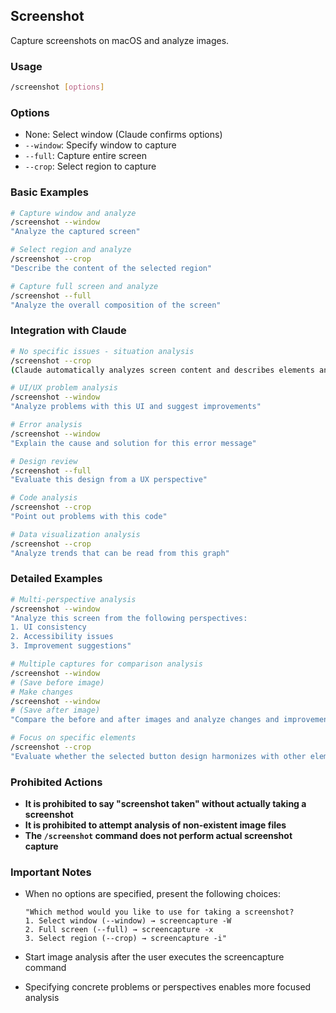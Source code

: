 ## Screenshot

Capture screenshots on macOS and analyze images.

### Usage

```bash
/screenshot [options]
```

### Options

- None: Select window (Claude confirms options)
- `--window`: Specify window to capture
- `--full`: Capture entire screen
- `--crop`: Select region to capture

### Basic Examples

```bash
# Capture window and analyze
/screenshot --window
"Analyze the captured screen"

# Select region and analyze
/screenshot --crop
"Describe the content of the selected region"

# Capture full screen and analyze
/screenshot --full
"Analyze the overall composition of the screen"
```

### Integration with Claude

```bash
# No specific issues - situation analysis
/screenshot --crop
(Claude automatically analyzes screen content and describes elements and composition)

# UI/UX problem analysis
/screenshot --window
"Analyze problems with this UI and suggest improvements"

# Error analysis
/screenshot --window
"Explain the cause and solution for this error message"

# Design review
/screenshot --full
"Evaluate this design from a UX perspective"

# Code analysis
/screenshot --crop
"Point out problems with this code"

# Data visualization analysis
/screenshot --crop
"Analyze trends that can be read from this graph"
```

### Detailed Examples

```bash
# Multi-perspective analysis
/screenshot --window
"Analyze this screen from the following perspectives:
1. UI consistency
2. Accessibility issues
3. Improvement suggestions"

# Multiple captures for comparison analysis
/screenshot --window
# (Save before image)
# Make changes
/screenshot --window
# (Save after image)
"Compare the before and after images and analyze changes and improvement effects"

# Focus on specific elements
/screenshot --crop
"Evaluate whether the selected button design harmonizes with other elements"
```

### Prohibited Actions

- **It is prohibited to say "screenshot taken" without actually taking a screenshot**
- **It is prohibited to attempt analysis of non-existent image files**
- **The `/screenshot` command does not perform actual screenshot capture**

### Important Notes

- When no options are specified, present the following choices:

  ```
  "Which method would you like to use for taking a screenshot?
  1. Select window (--window) → screencapture -W
  2. Full screen (--full) → screencapture -x
  3. Select region (--crop) → screencapture -i"
  ```

- Start image analysis after the user executes the screencapture command
- Specifying concrete problems or perspectives enables more focused analysis
